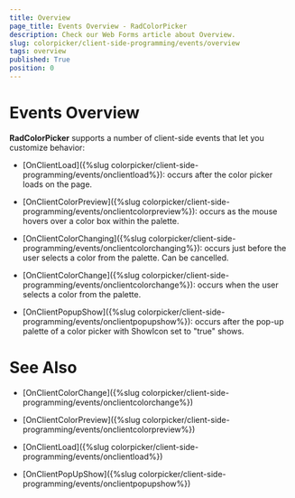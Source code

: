 ```yaml
---
title: Overview
page_title: Events Overview - RadColorPicker
description: Check our Web Forms article about Overview.
slug: colorpicker/client-side-programming/events/overview
tags: overview
published: True
position: 0
---
```


# Events Overview





**RadColorPicker** supports a number of client-side events that let you customize behavior:

* [OnClientLoad]({%slug colorpicker/client-side-programming/events/onclientload%}): occurs after the color picker loads on the page.

* [OnClientColorPreview]({%slug colorpicker/client-side-programming/events/onclientcolorpreview%}): occurs as the mouse hovers over a color box within the palette.

* [OnClientColorChanging]({%slug colorpicker/client-side-programming/events/onclientcolorchanging%}): occurs just before the user selects a color from the palette. Can be cancelled.

* [OnClientColorChange]({%slug colorpicker/client-side-programming/events/onclientcolorchange%}): occurs when the user selects a color from the palette.

* [OnClientPopupShow]({%slug colorpicker/client-side-programming/events/onclientpopupshow%}): occurs after the pop-up palette of a color picker with ShowIcon set to "true" shows.

# See Also

 * [OnClientColorChange]({%slug colorpicker/client-side-programming/events/onclientcolorchange%})

 * [OnClientColorPreview]({%slug colorpicker/client-side-programming/events/onclientcolorpreview%})

 * [OnClientLoad]({%slug colorpicker/client-side-programming/events/onclientload%})

 * [OnClientPopUpShow]({%slug colorpicker/client-side-programming/events/onclientpopupshow%})
